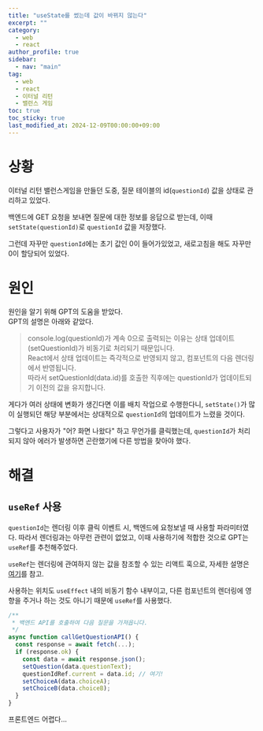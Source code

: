 ```yaml
---
title: "useState를 썼는데 값이 바뀌지 않는다"
excerpt: ""
category: 
  - web
  - react
author_profile: true
sidebar:
  - nav: "main" 
tag:
  - web
  - react
  - 이터널 리턴
  - 밸런스 게임
toc: true
toc_sticky: true
last_modified_at: 2024-12-09T00:00:00+09:00
---
```


# 상황
이터널 리턴 밸런스게임을 만들던 도중, 질문 테이블의 id(`questionId`) 값을 상태로 관리하고 있었다.

백엔드에 GET 요청을 보내면 질문에 대한 정보를 응답으로 받는데, 이때 `setState(questionId)`로 `questionId` 값을 저장했다.

그런데 자꾸만 `questionId`에는 초기 값인 0이 들어가있었고, 새로고침을 해도 자꾸만 0이 할당되어 있었다.

# 원인
원인을 알기 위해 GPT의 도움을 받았다.  
GPT의 설명은 아래와 같았다.

> console.log(questionId)가 계속 0으로 출력되는 이유는 상태 업데이트(setQuestionId)가 비동기로 처리되기 때문입니다.  
> React에서 상태 업데이트는 즉각적으로 반영되지 않고, 컴포넌트의 다음 렌더링에서 반영됩니다.  
> 따라서 setQuestionId(data.id)를 호출한 직후에는 questionId가 업데이트되기 이전의 값을 유지합니다.

게다가 여러 상태에 변화가 생긴다면 이를 배치 작업으로 수행한다니, `setState()`가 많이 실행되던 해당 부분에서는 상대적으로 `questionId`의 업데이트가 느렸을 것이다.

그렇다고 사용자가 "어? 화면 나왔다" 하고 무언가를 클릭했는데, `questionId`가 처리되지 않아 에러가 발생하면 곤란했기에 다른 방법을 찾아야 했다.

# 해결
## `useRef` 사용
`questionId`는 렌더링 이후 클릭 이벤트 시, 백엔드에 요청보낼 때 사용할 파라미터였다. 따라서 렌더링과는 아무런 관련이 없었고, 이때 사용하기에 적합한 것으로 GPT는 `useRef`를 추천해주었다.

`useRef`는 렌더링에 관여하지 않는 값을 참조할 수 있는 리액트 훅으로, 자세한 설명은 [여기](https://velog.io/@hyoribogo/react-useref)를 참고.

사용하는 위치도 `useEffect` 내의 비동기 함수 내부이고, 다른 컴포넌트의 렌더링에 영향을 주거나 하는 것도 아니기 때문에 `useRef`를 사용했다.

```typescript
/**
 * 백엔드 API를 호출하여 다음 질문을 가져옵니다.
 */
async function callGetQuestionAPI() {
  const response = await fetch(...);
  if (response.ok) {
    const data = await response.json();
    setQuestion(data.questionText);
    questionIdRef.current = data.id; // 여기!
    setChoiceA(data.choiceA);
    setChoiceB(data.choiceB);
  }
}

```

프론트엔드 어렵다...
